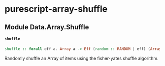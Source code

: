 # purescript-array-shuffle

## Module Data.Array.Shuffle

#### `shuffle`

``` purescript
shuffle :: forall eff a. Array a -> Eff (random :: RANDOM | eff) (Array a)
```

Randomly shuffle an Array of items using the fisher-yates shuffle algorithm.